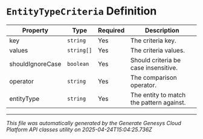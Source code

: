 # `EntityTypeCriteria` Definition

| Property | Type | Required | Description |
|----------|------|----------|-------------|
| key | `string` | Yes | The criteria key. |
| values | `string[]` | Yes | The criteria values. |
| shouldIgnoreCase | `boolean` | Yes | Should criteria be case insensitive. |
| operator | `string` | Yes | The comparison operator. |
| entityType | `string` | Yes | The entity to match the pattern against. |

---

*This file was automatically generated by the Generate Genesys Cloud Platform API classes utility on 2025-04-24T15:04:25.736Z*